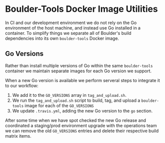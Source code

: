 # Boulder-Tools Docker Image Utilities

In CI and our development environment we do not rely on the Go environment of
the host machine, and instead use Go installed in a container. To simplify
things we separate all of Boulder's build dependencies into its own
`boulder-tools` Docker image.

## Go Versions

Rather than install multiple versions of Go within the same `boulder-tools`
container we maintain separate images for each Go version we support.

When a new Go version is available we perform serveral steps to integrate it to our workflow:

1. We add it to the `GO_VERSIONS` array in `tag_and_upload.sh`.
2. We run the `tag_and_upload.sh` script to build, tag, and upload
   a `boulder-tools` image for each of the `GO_VERSIONS`
3. We update `.travis.yml`, adding the new Go version to the `go` section.

After some time when we have spot checked the new Go release and coordinated
a staging/prod environment upgrade with the operations team we can remove the
old `GO_VERSIONS` entries and delete their respective build matrix items.
